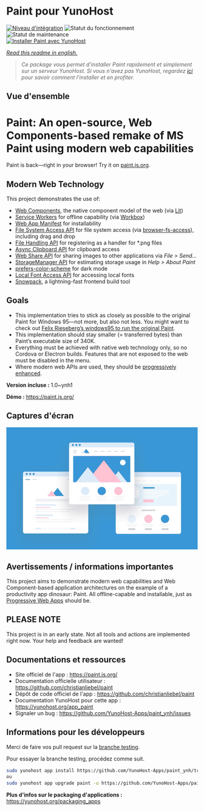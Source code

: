 <!--
N.B.: This README was automatically generated by https://github.com/YunoHost/apps/tree/master/tools/README-generator
It shall NOT be edited by hand.
-->

# Paint pour YunoHost

[![Niveau d'intégration](https://dash.yunohost.org/integration/paint.svg)](https://dash.yunohost.org/appci/app/paint) ![Statut du fonctionnement](https://ci-apps.yunohost.org/ci/badges/paint.status.svg) ![Statut de maintenance](https://ci-apps.yunohost.org/ci/badges/paint.maintain.svg)  
[![Installer Paint avec YunoHost](https://install-app.yunohost.org/install-with-yunohost.svg)](https://install-app.yunohost.org/?app=paint)

*[Read this readme in english.](./README.md)*

> *Ce package vous permet d'installer Paint rapidement et simplement sur un serveur YunoHost.
Si vous n'avez pas YunoHost, regardez [ici](https://yunohost.org/#/install) pour savoir comment l'installer et en profiter.*

## Vue d'ensemble

# Paint: An open-source, Web Components-based remake of MS Paint using modern web capabilities

Paint is back—right in your browser! Try it on [paint.js.org](https://paint.js.org).

## Modern Web Technology

This project demonstrates the use of:

- [Web Components](https://www.webcomponents.org/introduction), the native component model of the web (via [Lit](https://lit.dev/))
- [Service Workers](https://developers.google.com/web/fundamentals/primers/service-workers) for offline capability (via [Workbox](https://developers.google.com/web/tools/workbox))
- [Web App Manifest](https://github.com/w3c/manifest) for installability
- [File System Access API](https://web.dev/file-system-access/) for file system access (via [browser-fs-access](https://github.com/GoogleChromeLabs/browser-fs-access)), including drag and drop
- [File Handling API](https://web.dev/file-handling/) for registering as a handler for \*.png files
- [Async Clipboard API](https://web.dev/image-support-for-async-clipboard/) for clipboard access
- [Web Share API](https://web.dev/web-share/#sharing-files) for sharing images to other applications via _File > Send…_
- [StorageManager API](https://web.dev/storage-for-the-web/#check) for estimating storage usage in _Help > About Paint_
- [prefers-color-scheme](https://web.dev/prefers-color-scheme/) for dark mode
- [Local Font Access API](https://web.dev/local-fonts/) for accessing local fonts
- [Snowpack](https://www.snowpack.dev/), a lightning-fast frontend build tool

## Goals

- This implementation tries to stick as closely as possible to the original Paint for Windows 95—not more, but also not less. You might want to check out [Felix Rieseberg’s windows95 to run the original Paint](https://github.com/felixrieseberg/windows95).
- This implementation should stay smaller (= transferred bytes) than Paint’s executable size of 340K.
- Everything must be achieved with native web technology only, so no Cordova or Electron builds. Features that are not exposed to the web must be disabled in the menu.
- Where modern web APIs are used, they should be [progressively enhanced](https://web.dev/progressively-enhance-your-pwa/).


**Version incluse :** 1.0~ynh1

**Démo :** https://paint.js.org/

## Captures d'écran

![Capture d'écran de Paint](./doc/screenshots/example.jpg)

## Avertissements / informations importantes


This project aims to demonstrate modern web capabilities and Web Component-based application architectures on the example of a productivity app dinosaur: Paint.
All offline-capable and installable, just as [Progressive Web Apps](https://web.dev/progressive-web-apps/) should be.

## PLEASE NOTE

This project is in an early state. Not all tools and actions are implemented right now. Your help and feedback are wanted!

## Documentations et ressources

* Site officiel de l'app : <https://paint.js.org/>
* Documentation officielle utilisateur : <https://github.com/christianliebel/paint>
* Dépôt de code officiel de l'app : <https://github.com/christianliebel/paint>
* Documentation YunoHost pour cette app : <https://yunohost.org/app_paint>
* Signaler un bug : <https://github.com/YunoHost-Apps/paint_ynh/issues>

## Informations pour les développeurs

Merci de faire vos pull request sur la [branche testing](https://github.com/YunoHost-Apps/paint_ynh/tree/testing).

Pour essayer la branche testing, procédez comme suit.

``` bash
sudo yunohost app install https://github.com/YunoHost-Apps/paint_ynh/tree/testing --debug
ou
sudo yunohost app upgrade paint -u https://github.com/YunoHost-Apps/paint_ynh/tree/testing --debug
```

**Plus d'infos sur le packaging d'applications :** <https://yunohost.org/packaging_apps>
